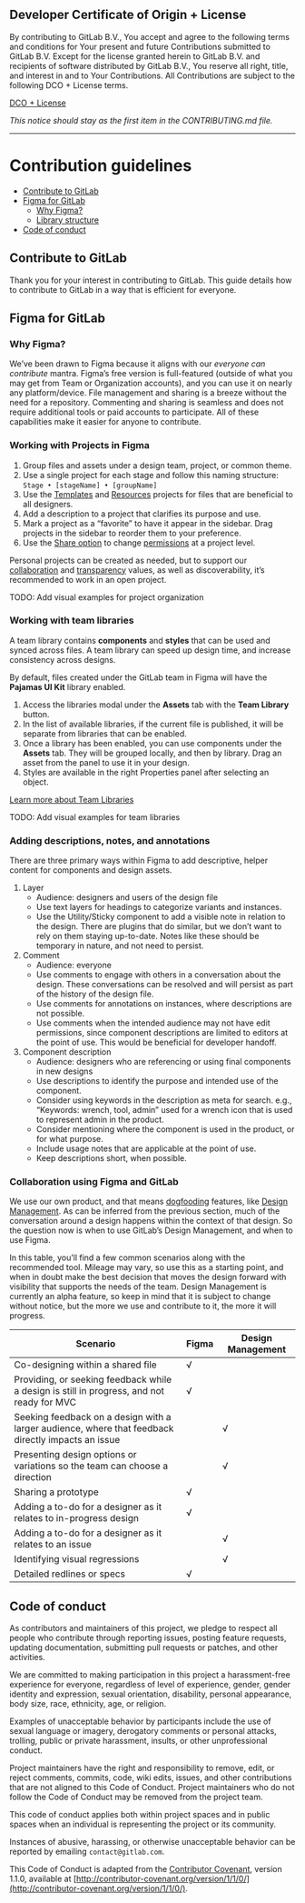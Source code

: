 ## Developer Certificate of Origin + License

By contributing to GitLab B.V., You accept and agree to the following terms and
conditions for Your present and future Contributions submitted to GitLab B.V.
Except for the license granted herein to GitLab B.V. and recipients of software
distributed by GitLab B.V., You reserve all right, title, and interest in and to
Your Contributions. All Contributions are subject to the following DCO + License
terms.

[DCO + License](https://gitlab.com/gitlab-org/dco/blob/master/README.md)

_This notice should stay as the first item in the CONTRIBUTING.md file._

---

# Contribution guidelines

<!-- Table of contents generated with DocToc: https://github.com/thlorenz/doctoc -->
<!-- START doctoc generated TOC please keep comment here to allow auto update -->
<!-- DON'T EDIT THIS SECTION, INSTEAD RE-RUN doctoc TO UPDATE -->


- [Contribute to GitLab](#contribute-to-gitlab)
- [Figma for GitLab](#figma-for-gitlab)
  - [Why Figma?](#why-figma)
  - [Library structure](#library-structure)
- [Code of conduct](#code-of-conduct)

<!-- END doctoc generated TOC please keep comment here to allow auto update -->

## Contribute to GitLab

Thank you for your interest in contributing to GitLab. This guide details how
to contribute to GitLab in a way that is efficient for everyone.

## Figma for GitLab

### Why Figma?

We’ve been drawn to Figma because it aligns with our *everyone can contribute* mantra. Figma’s free version is full-featured (outside of what you may get from Team or Organization accounts), and you can use it on nearly any platform/device. File management and sharing is a breeze without the need for a repository. Commenting and sharing is seamless and does not require additional tools or paid accounts to participate. All of these capabilities make it easier for anyone to contribute.

### Working with Projects in Figma

1. Group files and assets under a design team, project, or common theme.
1. Use a single project for each stage and follow this naming structure: `Stage • [stageName] • [groupName]`
1. Use the [Templates](https://www.figma.com/files/project/5846042/Templates) and [Resources](https://www.figma.com/files/project/4507772/Resources) projects for files that are beneficial to all designers.
1. Add a description to a project that clarifies its purpose and use.
1. Mark a project as a “favorite” to have it appear in the sidebar. Drag projects in the sidebar to reorder them to your preference.
1. Use the [Share option](https://help.figma.com/hc/en-us/articles/360040531773-Share-Files-with-anyone-using-Link-Sharing) to change [permissions](https://help.figma.com/hc/en-us/articles/360039970673) at a project level.

Personal projects can be created as needed, but to support our [collaboration](https://about.gitlab.com/handbook/values/#collaboration) and [transparency](https://about.gitlab.com/handbook/values/#transparency) values, as well as discoverability, it’s recommended to work in an open project.

TODO: Add visual examples for project organization

### Working with team libraries

A team library contains **components** and **styles** that can be used and synced across files. A team library can speed up design time, and increase consistency across designs.

By default, files created under the GitLab team in Figma will have the **Pajamas UI Kit** library enabled.

1. Access the libraries modal under the **Assets** tab with the **Team Library** button.
1. In the list of available libraries, if the current file is published, it will be separate from libraries that can be enabled.
1. Once a library has been enabled, you can use components under the **Assets** tab. They will be grouped locally, and then by library. Drag an asset from the panel to use it in your design.
1. Styles are available in the right Properties panel after selecting an object.

[Learn more about Team Libraries](https://help.figma.com/hc/en-us/articles/360041051154-Getting-Started-with-Team-Library)

TODO: Add visual examples for team libraries

### Adding descriptions, notes, and annotations

There are three primary ways within Figma to add descriptive, helper content for components and design assets.

1. Layer
   * Audience: designers and users of the design file
   * Use text layers for headings to categorize variants and instances.
   * Use the Utility/Sticky component to add a visible note in relation to the design. There are plugins that do similar, but we don’t want to rely on them staying up-to-date. Notes like these should be temporary in nature, and not need to persist.
1. Comment
   * Audience: everyone
   * Use comments to engage with others in a conversation about the design. These conversations can be resolved and will persist as part of the history of the design file.
   * Use comments for annotations on instances, where descriptions are not possible.
   * Use comments when the intended audience may not have edit permissions, since component descriptions are limited to editors at the point of use. This would be beneficial for developer handoff.
1. Component description
   * Audience: designers who are referencing or using final components in new designs
   * Use descriptions to identify the purpose and intended use of the component.
   * Consider using keywords in the description as meta for search. e.g., “Keywords: wrench, tool, admin” used for a wrench icon that is used to represent admin in the product.
   * Consider mentioning where the component is used in the product, or for what purpose.
   * Include usage notes that are applicable at the point of use.
   * Keep descriptions short, when possible.

### Collaboration using Figma and GitLab

We use our own product, and that means [dogfooding](https://about.gitlab.com/handbook/values/#dogfooding) features, like [Design Management](https://docs.gitlab.com/ee/user/project/issues/design_management.html). As can be inferred from the previous section, much of the conversation around a design happens within the context of that design. So the question now is when to use GitLab’s Design Management, and when to use Figma.

In this table, you’ll find a few common scenarios along with the recommended tool. Mileage may vary, so use this as a starting point, and when in doubt make the best decision that moves the design forward with visibility that supports the needs of the team. Design Management is currently an alpha feature, so keep in mind that it is subject to change without notice, but the more we use and contribute to it, the more it will progress.

| **Scenario** | **Figma** | **Design Management** |
| ------ | ------ | ------ |
| Co-designing within a shared file | √ |   |
| Providing, or seeking feedback while a design is still in progress, and not ready for MVC | √ |   |
| Seeking feedback on a design with a larger audience, where that feedback directly impacts an issue |   | √ |
| Presenting design options or variations so the team can choose a direction |   | √ |
| Sharing a prototype | √ |   |
| Adding a to-do for a designer as it relates to in-progress design | √ |   |
| Adding a to-do for a designer as it relates to an issue |   | √ |
| Identifying visual regressions |   | √ |
| Detailed redlines or specs | √ |   |

## Code of conduct

As contributors and maintainers of this project, we pledge to respect all
people who contribute through reporting issues, posting feature requests,
updating documentation, submitting pull requests or patches, and other
activities.

We are committed to making participation in this project a harassment-free
experience for everyone, regardless of level of experience, gender, gender
identity and expression, sexual orientation, disability, personal appearance,
body size, race, ethnicity, age, or religion.

Examples of unacceptable behavior by participants include the use of sexual
language or imagery, derogatory comments or personal attacks, trolling, public
or private harassment, insults, or other unprofessional conduct.

Project maintainers have the right and responsibility to remove, edit, or
reject comments, commits, code, wiki edits, issues, and other contributions
that are not aligned to this Code of Conduct. Project maintainers who do not
follow the Code of Conduct may be removed from the project team.

This code of conduct applies both within project spaces and in public spaces
when an individual is representing the project or its community.

Instances of abusive, harassing, or otherwise unacceptable behavior can be
reported by emailing `contact@gitlab.com`.

This Code of Conduct is adapted from the [Contributor Covenant](http://contributor-covenant.org),
version 1.1.0, available at [http://contributor-covenant.org/version/1/1/0/](http://contributor-covenant.org/version/1/1/0/).

[component-template]: https://www.figma.com/file/OmvFfWkqEsdGhXAND133ou/Component-template?node-id=0%3A1
[contributing]: /CONTRIBUTING.md
[figma-article-layout-grid]: https://www.figma.com/blog/everything-you-need-to-know-about-layout-grids-in-figma/
[figma-docs-auto-layout]: https://help.figma.com/article/453-auto-layout
[figma-docs-constraints]: https://help.figma.com/article/54-constraints
[figma-docs-drafts]: https://help.figma.com/hc/en-us/articles/360041543473#drafts
[figma-pilot-epic]: https://gitlab.com/groups/gitlab-org/-/epics/2334
[handbook-transparency]: https://about.gitlab.com/handbook/values/#transparency
[issue-tracker]: https://gitlab.com/gitlab-org/gitlab/issues
[new-issue]: https://gitlab.com/gitlab-org/gitlab-design/issues/new
[pajamas]: https://design.gitlab.com/
[sketch-docs]: /doc/sketch-ui-kit.md
[sketch-figma-plugins]: https://gitlab.com/groups/gitlab-org/-/epics/2334#evaluate-sketchfigma-plugin-libraries
[team-profile]: https://www.figma.com/@GitLab
